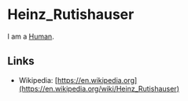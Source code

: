 # Heinz_Rutishauser

I am a [Human](40000001.md).

## Links

- Wikipedia: [https://en.wikipedia.org](https://en.wikipedia.org/wiki/Heinz_Rutishauser)
